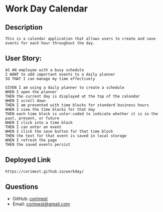 # Work Day Calendar

  ## Description

    This is a calendar application that allows users to create and save events for each hour throughout the day. 

  ## User Story: 
  
    AS AN employee with a busy schedule
    I WANT to add important events to a daily planner
    SO THAT I can manage my time effectively

    GIVEN I am using a daily planner to create a schedule
    WHEN I open the planner
    THEN the current day is displayed at the top of the calendar
    WHEN I scroll down
    THEN I am presented with time blocks for standard business hours
    WHEN I view the time blocks for that day
    THEN each time block is color-coded to indicate whether it is in the past, present, or future
    WHEN I click into a time block
    THEN I can enter an event
    WHEN I click the save button for that time block
    THEN the text for that event is saved in local storage
    WHEN I refresh the page
    THEN the saved events persist
  
  ## Deployed Link
    https://corimest.github.io/workday/
  
  ## Questions
  - GitHub: [corimest](https://github.com/corimest)
  - Email: [corimest@gmail.com](mailto:user@example.com)
  
